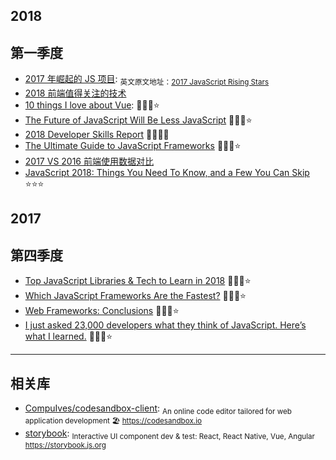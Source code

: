 ## 2018

## 第一季度

* [2017 年崛起的 JS 项目](https://juejin.im/post/5a633babf265da3e2a0dadcc): <sub>英文原文地址：[2017 JavaScript Rising Stars](https://risingstars.js.org/2017/en/)</sub>
* [2018 前端值得关注的技术](https://juejin.im/post/5a519d305188257327396da5)
* [10 things I love about Vue](https://medium.com/@dalaidunc/10-things-i-love-about-vue-505886ddaff2): 🌟🌟🌟⭐️
* [The Future of JavaScript Will Be Less JavaScript](https://codeburst.io/the-future-of-javascript-will-be-less-javascript-cea373eb57fd) 🌟🌟🌟⭐️
* [2018 Developer Skills Report](https://research.hackerrank.com/developer-skills/2018/) 🌟🌟🌟🌟
* [The Ultimate Guide to JavaScript Frameworks](https://javascriptreport.com/the-ultimate-guide-to-javascript-frameworks/) 🌟🌟🌟⭐️
* [2017 VS 2016 前端使用数据对比](http://vanessa.b3log.org/2017-vs-2016-fe-data)
* [JavaScript 2018: Things You Need To Know, and a Few You Can Skip](https://thenewstack.io/js-2018-things-need-know-can-skip/)  ⭐️⭐️⭐️

## 2017

## 第四季度

* [Top JavaScript Libraries & Tech to Learn in 2018](https://medium.com/javascript-scene/top-javascript-libraries-tech-to-learn-in-2018-c38028e028e6) 🌟🌟🌟⭐️
* [Which JavaScript Frameworks Are the Fastest?](https://javascriptreport.com/js-frameworks-fastest/) 🌟🌟🌟⭐
* [Web Frameworks: Conclusions](https://www.sitepen.com/blog/2017/11/10/web-frameworks-conclusions/) 🌟🌟🌟⭐️
* [I just asked 23,000 developers what they think of JavaScript. Here’s what I learned.](https://medium.freecodecamp.org/i-just-asked-23-000-developers-what-they-think-of-javascript-heres-what-i-learned-9a06b61998fa) 🌟🌟🌟⭐️

---

## 相关库

- [CompuIves/codesandbox-client](https://github.com/CompuIves/codesandbox-client): <sub>An online code editor tailored for web application development 🏖️ https://codesandbox.io</sub>
- [storybook](https://github.com/storybooks/storybook): <sub>Interactive UI component dev & test: React, React Native, Vue, Angular https://storybook.js.org</sub>


